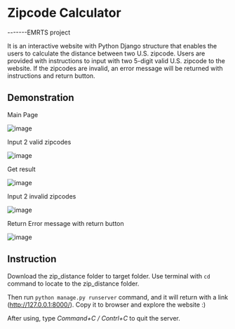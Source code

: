 # Zipcode Calculator


-------EMRTS project

It is an interactive website with Python Django structure that enables the users to calculate the distance between two U.S. zipcode. Users are provided with instructions to input with two 5-digit valid U.S. zipcode to the website. If the zipcodes are invalid, an error message will be returned with instructions and return button.

## Demonstration

Main Page

![image](https://github.com/feierxx/Zipcode-Calculator/assets/158087978/cac84291-8d66-41ba-9b36-e51645b5174f)

Input 2 valid zipcodes

![image](https://github.com/feierxx/Zipcode-Calculator/assets/158087978/26cd9b3d-8a7d-44dc-9de8-7db99aaa7a1b)

Get result

![image](https://github.com/feierxx/Zipcode-Calculator/assets/158087978/0889e93b-e17b-45fe-988b-41d9cc653c83)

Input 2 invalid zipcodes

![image](https://github.com/feierxx/Zipcode-Calculator/assets/158087978/f46fc5c0-7efc-4128-9718-a66f9652ddb1)

Return Error message with return button

![image](https://github.com/feierxx/Zipcode-Calculator/assets/158087978/cb975458-080a-46cc-b42a-e24fef762f00)



## Instruction

Download the zip_distance folder to target folder. Use terminal with `cd` command to locate to the zip_distance folder. 

Then run `python manage.py runserver` command, and it will return with a link (http://127.0.0.1:8000/). Copy it to browser and explore the website :)

After using, type _Command+C / Contrl+C_ to quit the server.

